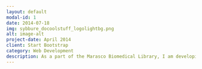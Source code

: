```yaml
---
layout: default
modal-id: 1
date: 2014-07-18
img: sybbure_docoolstuff_logolightbg.png
alt: image-alt
project-date: April 2014
client: Start Bootstrap
category: Web Development
description: As a part of the Marasco Biomedical Library, I am developing a portable, noninvasive physiological sensor to detect markers of disease in low resource settings. I’m designing microcontroller firmware (in C++), a CAD 3D printed test environment, power system, and hardware filters for signal processing for a working prototype. I also write code (C++, Matlab) to observe, collect, and analyze serial data to give simple readouts. Lastly, I’m maintaining and LTSpice model and git repository for the project.
---
```

